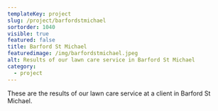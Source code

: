 ```yaml
---
templateKey: project
slug: /project/barfordstmichael
sortorder: 1040
visible: true
featured: false
title: Barford St Michael
featuredimage: /img/barfordstmichael.jpeg
alt: Results of our lawn care service in Barford St Michael
category:
  - project
---
```

These are the results of our lawn care service at a client in Barford St Michael.


